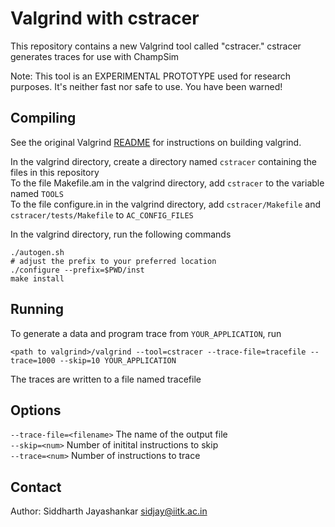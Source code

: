 # Valgrind with cstracer

This repository contains a new Valgrind tool called "cstracer."
cstracer generates traces for use with ChampSim

Note: This tool is an EXPERIMENTAL PROTOTYPE used for research purposes.
It's neither fast nor safe to use. You have been warned!

## Compiling
See the original Valgrind [README](README) for instructions on building valgrind.

In the valgrind directory, create a directory named `cstracer` containing the files in this repository  
To the file Makefile.am in the valgrind directory, add `cstracer` to the variable named `TOOLS`  
To the file configure.in in the valgrind directory, add `cstracer/Makefile` and `cstracer/tests/Makefile` to `AC_CONFIG_FILES`  

In the valgrind directory, run the following commands  

~~~
./autogen.sh
# adjust the prefix to your preferred location
./configure --prefix=$PWD/inst
make install
~~~

## Running
To generate a data and program trace from `YOUR_APPLICATION`, run

~~~
<path to valgrind>/valgrind --tool=cstracer --trace-file=tracefile --trace=1000 --skip=10 YOUR_APPLICATION
~~~

The traces are written to a file named tracefile

## Options

`--trace-file=<filename>` The name of the output file  
`--skip=<num>`	Number of initital instructions to skip  
`--trace=<num>`	Number of instructions to trace  

## Contact
Author: Siddharth Jayashankar <sidjay@iitk.ac.in>

